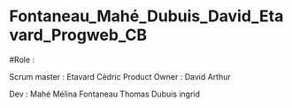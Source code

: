# Fontaneau_Mahé_Dubuis_David_Etavard_Progweb_CB

#Role :

Scrum master : Etavard Cédric
Product Owner : David Arthur

Dev : Mahé Mélina
      Fontaneau Thomas 
      Dubuis ingrid
      
